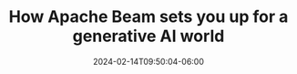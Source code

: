 ---
title: 'How Apache Beam sets you up for a generative AI world'
date: 2024-02-14T09:50:04-06:00
instructors:
 - Mehran Nazir
time_start: 2024-04-10T15:30:00.000Z
time_end:   2024-04-10T15:50:00.000Z
video: https://youtu.be/8H5VuaJOh58
weight: 1

---